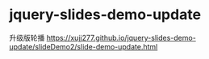 # jquery-slides-demo-update

升级版轮播
https://xujj277.github.io/jquery-slides-demo-update/slideDemo2/slide-demo-update.html
